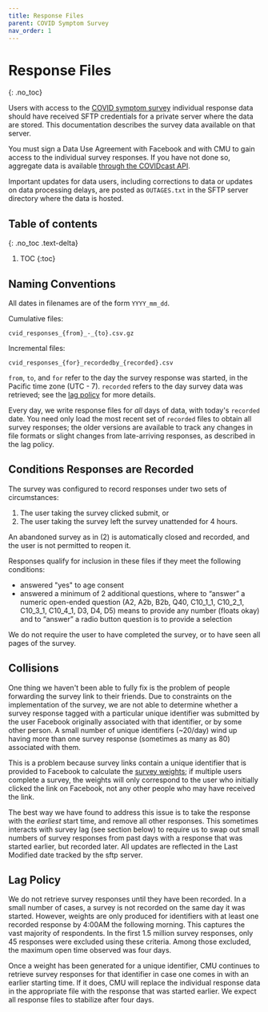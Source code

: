 ```yaml
---
title: Response Files
parent: COVID Symptom Survey
nav_order: 1
---
```


# Response Files
{: .no_toc}

Users with access to the [COVID symptom survey](./index.md) individual response data
should have received SFTP credentials for a private server where the data are
stored. This documentation describes the survey data available on that server.

You must sign a Data Use Agreement with Facebook and with CMU to gain
access to the individual survey responses. If you have not done so, aggregate data is available
[through the COVIDcast API](../api/covidcast-signals/fb-survey.md).

Important updates for data users, including corrections to data or updates on
data processing delays, are posted as `OUTAGES.txt` in the SFTP server directory
where the data is hosted.

## Table of contents
{: .no_toc .text-delta}

1. TOC
{:toc}

## Naming Conventions

All dates in filenames are of the form `YYYY_mm_dd`.

Cumulative files:

	cvid_responses_{from}_-_{to}.csv.gz

Incremental files:

	cvid_responses_{for}_recordedby_{recorded}.csv

`from`, `to`, and `for` refer to the day the survey response was started, in the
Pacific time zone (UTC - 7). `recorded` refers to the day survey data was
retrieved; see the [lag policy](#lag-policy) for more details.

Every day, we write response files for *all* days of data, with today's
`recorded` date. You need only load the most recent set of `recorded` files to
obtain all survey responses; the older versions are available to track any
changes in file formats or slight changes from late-arriving responses, as
described in the lag policy.

## Conditions Responses are Recorded

The survey was configured to record responses under two sets of circumstances:

1. The user taking the survey clicked submit, or
2. The user taking the survey left the survey unattended for 4 hours.

An abandoned survey as in (2) is automatically closed and recorded, and the user
is not permitted to reopen it.

Responses qualify for inclusion in these files if they meet the following conditions:
* answered "yes" to age consent
* answered a minimum of 2 additional questions, where to “answer” a numeric
  open-ended question (A2, A2b, B2b, Q40, C10_1_1, C10_2_1, C10_3_1, C10_4_1,
  D3, D4, D5) means to provide any number (floats okay) and to “answer” a radio
  button question is to provide a selection

We do not require the user to have completed the survey, or to have seen all
pages of the survey.

## Collisions

One thing we haven't been able to fully fix is the problem of people forwarding
the survey link to their friends. Due to constraints on the implementation of
the survey, we are not able to determine whether a survey response tagged with a
particular unique identifier was submitted by the user Facebook originally
associated with that identifier, or by some other person. A small number of
unique identifiers (~20/day) wind up having more than one survey response
(sometimes as many as 80) associated with them.

This is a problem because survey links contain a unique identifier that is
provided to Facebook to calculate the [survey weights](weights.md); if multiple
users complete a survey, the weights will only correspond to the user who
initially clicked the link on Facebook, not any other people who may have
received the link.

The best way we have found to address this issue is to take the response with
the *earliest* start time, and remove all other responses. This sometimes
interacts with survey lag (see section below) to require us to swap out small
numbers of survey responses from past days with a response that was started
earlier, but recorded later. All updates are reflected in the Last Modified date
tracked by the sftp server.

## Lag Policy

We do not retrieve survey responses until they have been recorded. In a small
number of cases, a survey is not recorded on the same day it was started.
However, weights are only produced for identifiers with at least one recorded
response by 4:00AM the following morning. This captures the vast majority of
respondents. In the first 1.5 million survey responses, only 45 responses were
excluded using these criteria. Among those excluded, the maximum open time
observed was four days.

Once a weight has been generated for a unique identifier, CMU continues to
retrieve survey responses for that identifier in case one comes in with an
earlier starting time. If it does, CMU will replace the individual response data
in the appropriate file with the response that was started earlier. We expect
all response files to stabilize after four days.
